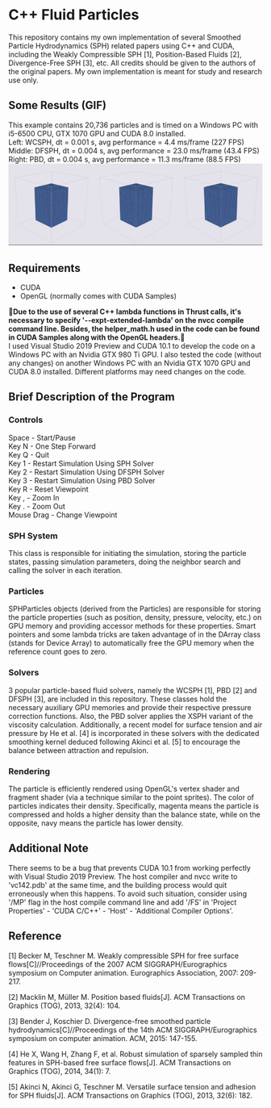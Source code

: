 # C++ Fluid Particles

This repository contains my own implementation of several Smoothed Particle Hydrodynamics (SPH) related papers using C++ and CUDA, including the Weakly Compressible SPH [1], Position-Based Fluids [2], Divergence-Free SPH [3], etc. All credits should be given to the authors of the original papers. My own implementation is meant for study and research use only.

## Some Results (GIF)
This example contains 20,736 particles and is timed on a Windows PC with i5-6500 CPU, GTX 1070 GPU and CUDA 8.0 installed.  
Left: WCSPH, dt = 0.001 s, avg performance = 4.4 ms/frame (227 FPS)  
Middle: DFSPH, dt = 0.004 s, avg performance = 23.0 ms/frame (43.4 FPS)  
Right: PBD, dt = 0.004 s,  avg performance = 11.3 ms/frame (88.5 FPS)
![example](example.gif)

## Requirements

* CUDA
* OpenGL (normally comes with CUDA Samples)

&#x1F536;__Due to the use of several C++ lambda functions in Thrust calls, it's necessary to specify '--expt-extended-lambda' on the nvcc compile command line. Besides, the helper_math.h used in the code can be found in CUDA Samples along with the OpenGL headers.__&#x1F536;  
I used Visual Studio 2019 Preview and CUDA 10.1 to develop the code on a Windows PC with an Nvidia GTX 980 Ti GPU. I also tested the code (without any changes) on another Windows PC with an Nvidia GTX 1070 GPU and CUDA 8.0 installed. Different platforms may need changes on the code.

## Brief Description of the Program
### Controls  
Space - Start/Pause  
Key N - One Step Forward  
Key Q - Quit  
Key 1 - Restart Simulation Using SPH Solver  
Key 2 - Restart Simulation Using DFSPH Solver  
Key 3 - Restart Simulation Using PBD Solver  
Key R - Reset Viewpoint  
Key , - Zoom In  
Key . - Zoom Out  
Mouse Drag - Change Viewpoint  
### SPH System
This class is responsible for initiating the simulation, storing the particle states, passing simulation parameters, doing the neighbor search and calling the solver in each iteration.
### Particles
SPHParticles objects (derived from the Particles) are responsible for storing the particle properties (such as position, density, pressure, velocity, etc.) on GPU memory and providing accessor methods for these properties. Smart pointers and some lambda tricks are taken advantage of in the DArray class (stands for Device Array) to automatically free the GPU memory when the reference count goes to zero.
### Solvers
3 popular particle-based fluid solvers, namely the WCSPH [1], PBD [2] and DFSPH [3], are included in this repository. These classes hold the necessary auxiliary GPU memories and provide their respective pressure correction functions. Also, the PBD solver applies the XSPH variant of the viscosity calculation. Additionally, a recent model for surface tension and air pressure by He et al. [4] is incorporated in these solvers with the dedicated smoothing kernel deduced following Akinci et al. [5] to encourage the balance between attraction and repulsion.
### Rendering
The particle is efficiently rendered using OpenGL's vertex shader and fragment shader (via a technique similar to the point sprites). The color of particles indicates their density. Specifically, magenta means the particle is compressed and holds a higher density than the balance state, while on the opposite, navy means the particle has lower density.  

## Additional Note
There seems to be a bug that prevents CUDA 10.1 from working perfectly with Visual Studio 2019 Preview. The host compiler and nvcc write to 'vc142.pdb' at the same time, and the building process would quit erroneously when this happens. To avoid such situation, consider using '/MP' flag in the host compile command line and add '/FS' in 'Project Properties' - 'CUDA C/C++' - 'Host' - 'Additional Compiler Options'.

## Reference
[1] Becker M, Teschner M. Weakly compressible SPH for free surface flows[C]//Proceedings of the 2007 ACM SIGGRAPH/Eurographics symposium on Computer animation. Eurographics Association, 2007: 209-217.

[2] Macklin M, Müller M. Position based fluids[J]. ACM Transactions on Graphics (TOG), 2013, 32(4): 104.

[3] Bender J, Koschier D. Divergence-free smoothed particle hydrodynamics[C]//Proceedings of the 14th ACM SIGGRAPH/Eurographics symposium on computer animation. ACM, 2015: 147-155.

[4] He X, Wang H, Zhang F, et al. Robust simulation of sparsely sampled thin features in SPH-based free surface flows[J]. ACM Transactions on Graphics (TOG), 2014, 34(1): 7.

[5] Akinci N, Akinci G, Teschner M. Versatile surface tension and adhesion for SPH fluids[J]. ACM Transactions on Graphics (TOG), 2013, 32(6): 182.